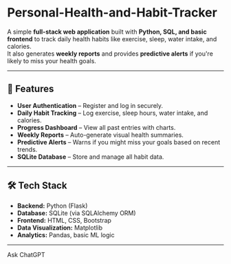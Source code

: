 # Personal-Health-and-Habit-Tracker


A simple **full-stack web application** built with **Python, SQL, and basic frontend** to track daily health habits like exercise, sleep, water intake, and calories.  
It also generates **weekly reports** and provides **predictive alerts** if you're likely to miss your health goals.

---

## 📌 Features
- **User Authentication** – Register and log in securely.
- **Daily Habit Tracking** – Log exercise, sleep hours, water intake, and calories.
- **Progress Dashboard** – View all past entries with charts.
- **Weekly Reports** – Auto-generate visual health summaries.
- **Predictive Alerts** – Warns if you might miss your goals based on recent trends.
- **SQLite Database** – Store and manage all habit data.

---

## 🛠 Tech Stack
- **Backend:** Python (Flask)
- **Database:** SQLite (via SQLAlchemy ORM)
- **Frontend:** HTML, CSS, Bootstrap
- **Data Visualization:** Matplotlib
- **Analytics:** Pandas, basic ML logic

---










Ask ChatGPT

